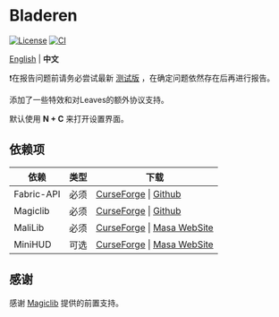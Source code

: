 # Bladeren

[![License](https://img.shields.io/github/license/LeavesMC/Bladeren?style=flat-square)](https://github.com/LeavesMC/Bladeren/blob/master/LICENSE)
[![CI](https://img.shields.io/github/actions/workflow/status/LeavesMC/Bladeren/build.yml?label=Build&style=flat-square)](https://github.com/LeavesMC/Bladeren/actions/workflows/build.yml)

[English](./README.md) | **中文**

❗在报告问题前请务必尝试最新 [测试版](https://github.com/LeavesMC/Bladeren/actions) ，在确定问题依然存在后再进行报告。

添加了一些特效和对Leaves的额外协议支持。

默认使用 **N + C** 来打开设置界面。

## 依赖项

| 依赖         | 类型 | 下载                                                                                                                                           |
|------------|----|----------------------------------------------------------------------------------------------------------------------------------------------|
| Fabric-API | 必须 | [CurseForge](https://www.curseforge.com/minecraft/mc-mods/fabric-api) &#124; [Github](https://github.com/FabricMC/fabric)                    |
| Magiclib   | 必须 | [CurseForge](https://www.curseforge.com/minecraft/mc-mods/magiclib) &#124; [Github](https://github.com/Hendrix-Shen/Magiclib)                |
| MaliLib    | 必须 | [CurseForge](https://www.curseforge.com/minecraft/mc-mods/malilib) &#124; [Masa WebSite](https://masa.dy.fi/mcmods/client_mods/?mod=malilib) |
| MiniHUD    | 可选 | [CurseForge](https://www.curseforge.com/minecraft/mc-mods/minihud) &#124; [Masa WebSite](https://masa.dy.fi/mcmods/client_mods/?mod=minihud) |


## 感谢

感谢 [Magiclib](https://github.com/Hendrix-Shen/Magiclib) 提供的前置支持。
